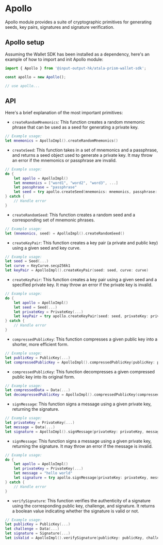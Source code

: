 # Apollo

Apollo module provides a suite of cryptographic primitives for generating seeds,
key pairs, signatures and signature verification. 

## Apollo setup

Assuming the Wallet SDK has been installed as a dependency, here's an example of
how to import and init Apollo module:

```ts
import { Apollo } from '@input-output-hk/atala-prism-wallet-sdk';

const apollo = new Apollo();

// use apollo...
```

## API
Here's a brief explanation of the most important primitives:


- `createRandomMnemonics`: This function creates a random mnemonic phrase that 
can be used as a seed for generating a private key.

```swift
// Example usage:
let mnemonics = ApolloImpl().createRandomMnemonics()
```

- `createSeed`: This function takes in a set of mnemonics and a passphrase, and returns a seed object used to generate a private key. It may throw an error if the mnemonics or passphrase are invalid.

```swift
// Example usage:
do {
    let apollo = ApolloImpl()
    let mnemonics = ["word1", "word2", "word3", ...]
    let passphrase = "passphrase"
    let seed = try apollo.createSeed(mnemonics: mnemonics, passphrase: passphrase)
} catch {
    // Handle error
}
```

- `createRandomSeed`: This function creates a random seed and a corresponding set of mnemonic phrases.

```swift
// Example usage:
let (mnemonics, seed) = ApolloImpl().createRandomSeed()
```

- `createKeyPair`: This function creates a key pair (a private and public key) using a given seed and key curve.

```swift
// Example usage:
let seed = Seed(...)
let curve = KeyCurve.secp256k1
let keyPair = ApolloImpl().createKeyPair(seed: seed, curve: curve)
```

- `createKeyPair`: This function creates a key pair using a given seed and a specified private key. It may throw an error if the private key is invalid.

```swift
// Example usage:
do {
    let apollo = ApolloImpl()
    let seed = Seed(...)
    let privateKey = PrivateKey(...)
    let keyPair = try apollo.createKeyPair(seed: seed, privateKey: privateKey)
} catch {
    // Handle error
}
```

- `compressedPublicKey`: This function compresses a given public key into a shorter, more efficient form.

```swift
// Example usage:
let publicKey = PublicKey(...)
let compressedPublicKey = ApolloImpl().compressedPublicKey(publicKey: publicKey)
```

- `compressedPublicKey`: This function decompresses a given compressed public key into its original form.

```swift
// Example usage:
let compressedData = Data(...)
let decompressedPublicKey = ApolloImpl().compressedPublicKey(compressedData: compressedData)
```

- `signMessage`: This function signs a message using a given private key, returning the signature.

```swift
// Example usage:
let privateKey = PrivateKey(...)
let message = Data(...)
let signature = ApolloImpl().signMessage(privateKey: privateKey, message: message)
```

- `signMessage`: This function signs a message using a given private key, returning the signature. It may throw an error if the message is invalid.

```swift
// Example usage:
do {
    let apollo = ApolloImpl()
    let privateKey = PrivateKey(...)
    let message = "hello world"
    let signature = try apollo.signMessage(privateKey: privateKey, message: message)
} catch {
    // Handle error
}
```

- `verifySignature`: This function verifies the authenticity of a signature using the corresponding public key, challenge, and signature. It returns a boolean value indicating whether the signature is valid or not.

```swift
// Example usage:
let publicKey = PublicKey(...)
let challenge = Data(...)
let signature = Signature(...)
let isValid = ApolloImpl().verifySignature(publicKey: publicKey, challenge: challenge, signature: signature)
```
